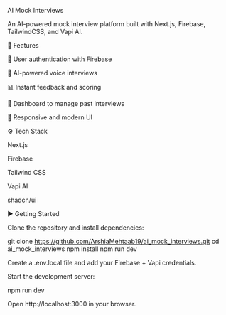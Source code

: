 AI Mock Interviews

An AI-powered mock interview platform built with Next.js, Firebase, TailwindCSS, and Vapi AI.

🚀 Features

🔐 User authentication with Firebase

🎤 AI-powered voice interviews

📊 Instant feedback and scoring

📂 Dashboard to manage past interviews

📱 Responsive and modern UI

⚙️ Tech Stack

Next.js

Firebase

Tailwind CSS

Vapi AI

shadcn/ui

▶️ Getting Started

Clone the repository and install dependencies:

git clone https://github.com/ArshiaMehtaab19/ai_mock_interviews.git
cd ai_mock_interviews
npm install
npm run dev


Create a .env.local file and add your Firebase + Vapi credentials.

Start the development server:

npm run dev


Open http://localhost:3000
 in your browser.
